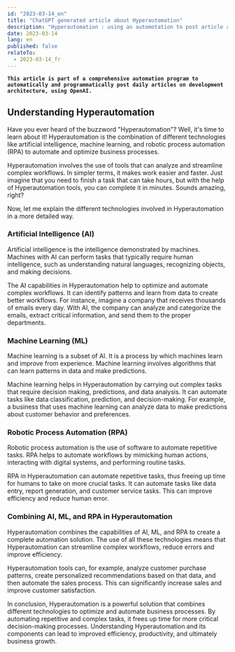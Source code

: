 ```yaml
---
id: "2023-03-14_en"
title: "ChatGPT generated article about Hyperautomation"
description: "Hyperautomation : using an automotation to post article about computer science architecture, automaticaly and programmaticaly, every week, using OpenAI"
date: 2023-03-14
lang: en
published: false
relateTo:
  - 2023-03-14_fr
---
```


**`This article is part of a comprehensive automation program to automatically and programmatically post daily articles on development architecture, using OpenAI.`**

<article>

# Understanding Hyperautomation

Have you ever heard of the buzzword "Hyperautomation"? Well, it's time to learn about it! Hyperautomation is the combination of different technologies like artificial intelligence, machine learning, and robotic process automation (RPA) to automate and optimize business processes.

Hyperautomation involves the use of tools that can analyze and streamline complex workflows. In simpler terms, it makes work easier and faster. Just imagine that you need to finish a task that can take hours, but with the help of Hyperautomation tools, you can complete it in minutes. Sounds amazing, right?

Now, let me explain the different technologies involved in Hyperautomation in a more detailed way.

### Artificial Intelligence (AI)

Artificial intelligence is the intelligence demonstrated by machines. Machines with AI can perform tasks that typically require human intelligence, such as understanding natural languages, recognizing objects, and making decisions.

The AI capabilities in Hyperautomation help to optimize and automate complex workflows. It can identify patterns and learn from data to create better workflows. For instance, imagine a company that receives thousands of emails every day. With AI, the company can analyze and categorize the emails, extract critical information, and send them to the proper departments.

### Machine Learning (ML)

Machine learning is a subset of AI. It is a process by which machines learn and improve from experience. Machine learning involves algorithms that can learn patterns in data and make predictions.

Machine learning helps in Hyperautomation by carrying out complex tasks that require decision making, predictions, and data analysis. It can automate tasks like data classification, prediction, and decision-making. For example, a business that uses machine learning can analyze data to make predictions about customer behavior and preferences.

### Robotic Process Automation (RPA)

Robotic process automation is the use of software to automate repetitive tasks. RPA helps to automate workflows by mimicking human actions, interacting with digital systems, and performing routine tasks.

RPA in Hyperautomation can automate repetitive tasks, thus freeing up time for humans to take on more crucial tasks. It can automate tasks like data entry, report generation, and customer service tasks. This can improve efficiency and reduce human error.

### Combining AI, ML, and RPA in Hyperautomation

Hyperautomation combines the capabilities of AI, ML, and RPA to create a complete automation solution. The use of all these technologies means that Hyperautomation can streamline complex workflows, reduce errors and improve efficiency.

Hyperautomation tools can, for example, analyze customer purchase patterns, create personalized recommendations based on that data, and then automate the sales process. This can significantly increase sales and improve customer satisfaction.

In conclusion, Hyperautomation is a powerful solution that combines different technologies to optimize and automate business processes. By automating repetitive and complex tasks, it frees up time for more critical decision-making processes. Understanding Hyperautomation and its components can lead to improved efficiency, productivity, and ultimately business growth.

</article>
